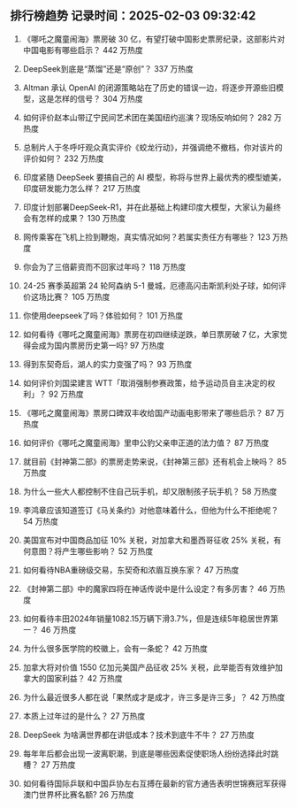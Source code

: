 
## 排行榜趋势 记录时间：2025-02-03 09:32:42
  
  1. 《哪吒之魔童闹海》票房破 30 亿，有望打破中国影史票房纪录，这部影片对中国电影有哪些启示？ 442 万热度
    
  2. DeepSeek到底是“蒸馏”还是“原创”？ 337 万热度
    
  3. Altman 承认 OpenAI 的闭源策略站在了历史的错误一边，将逐步开源些旧模型，这是怎样的信号？ 304 万热度
    
  4. 如何评价赵本山带辽宁民间艺术团在美国纽约巡演？现场反响如何？ 282 万热度
    
  5. 总制片人于冬呼吁观众真实评价《蛟龙行动》，并强调绝不撤档，你对该片的评价如何？ 232 万热度
    
  6. 印度紧随 DeepSeek 要搞自己的 AI 模型，称将与世界上最优秀的模型媲美，印度研发能力怎么样？ 217 万热度
    
  7. 印度计划部署DeepSeek-R1，并在此基础上构建印度大模型，大家认为最终会有怎样的成果？ 130 万热度
    
  8. 网传乘客在飞机上捡到鞭炮，真实情况如何？若属实责任方有哪些？ 123 万热度
    
  9. 你会为了三倍薪资而不回家过年吗？ 118 万热度
    
  10. 24-25 赛季英超第 24 轮阿森纳 5-1 曼城，厄德高闪击斯凯利处子球，如何评价这场比赛？ 105 万热度
    
  11. 你使用deepseek了吗？体验如何？ 101 万热度
    
  12. 如何看待《哪吒之魔童闹海》票房在初四继续逆跌，单日票房破 7 亿，大家觉得会成为国内票房历史第一吗? 97 万热度
    
  13. 得到东契奇后，湖人的实力变强了吗？ 93 万热度
    
  14. 如何评价刘国梁建言 WTT「取消强制参赛政策，给予运动员自主决定的权利」？ 92 万热度
    
  15. 《哪吒之魔童闹海》票房口碑双丰收给国产动画电影带来了哪些启示？ 87 万热度
    
  16. 如何评价《哪吒之魔童闹海》里申公豹父亲申正道的法力值？ 87 万热度
    
  17. 就目前《封神第二部》的票房走势来说，《封神第三部》还有机会上映吗？ 85 万热度
    
  18. 为什么一些大人都控制不住自己玩手机，却又限制孩子玩手机？ 58 万热度
    
  19. 李鸿章应该知道签订《马关条约》对他意味着什么，但他为什么不拒绝呢？ 54 万热度
    
  20. 美国宣布对中国商品加征 10% 关税，对加拿大和墨西哥征收 25% 关税，有何意图？将产生哪些影响？ 52 万热度
    
  21. 如何看待NBA重磅级交易，东契奇和浓眉互换东家？ 47 万热度
    
  22. 《封神第二部》中的魔家四将在神话传说中是什么设定？有多厉害？ 46 万热度
    
  23. 如何看待丰田2024年销量1082.15万辆下滑3.7%，但是连续5年稳居世界第一？ 46 万热度
    
  24. 为什么很多医学院的校徽上，会有一条蛇？ 42 万热度
    
  25. 加拿大将对价值 1550 亿加元美国产品征收 25% 关税，此举能否有效维护加拿大的国家利益？ 42 万热度
    
  26. 为什么最近很多人都在说「果然成才是成才，许三多是许三多」？ 42 万热度
    
  27. 本质上过年过的是什么？ 27 万热度
    
  28. DeepSeek 为啥满世界都在讲低成本？技术到底牛不牛？ 27 万热度
    
  29. 每年年后都会出现一波离职潮，到底是哪些因素促使职场人纷纷选择此时跳槽？ 27 万热度
    
  30. 如何看待国际乒联和中国乒协左右互搏在最新的官方通告表明世锦赛冠军获得澳门世界杯比赛名额? 26 万热度
    